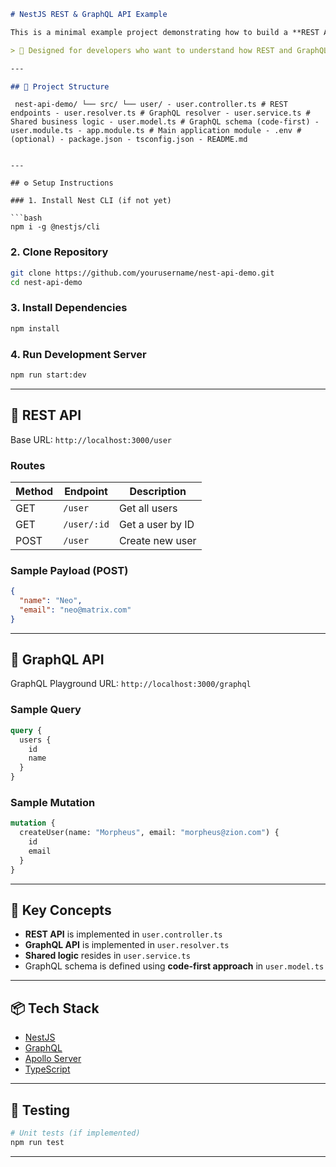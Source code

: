 ```md
# NestJS REST & GraphQL API Example

This is a minimal example project demonstrating how to build a **REST API** and a **GraphQL API** in parallel using **NestJS** framework.

> 🚀 Designed for developers who want to understand how REST and GraphQL coexist and when to use each.

---

## 📁 Project Structure

```

<pre lang="text"><code> nest-api-demo/ └── src/ └── user/ - user.controller.ts # REST endpoints - user.resolver.ts # GraphQL resolver - user.service.ts # Shared business logic - user.model.ts # GraphQL schema (code-first) - user.module.ts - app.module.ts # Main application module - .env # (optional) - package.json - tsconfig.json - README.md </code></pre>

````

---

## ⚙️ Setup Instructions

### 1. Install Nest CLI (if not yet)

```bash
npm i -g @nestjs/cli
````

### 2. Clone Repository

```bash
git clone https://github.com/yourusername/nest-api-demo.git
cd nest-api-demo
```

### 3. Install Dependencies

```bash
npm install
```

### 4. Run Development Server

```bash
npm run start:dev
```

---

## 🔵 REST API

Base URL: `http://localhost:3000/user`

### Routes

| Method | Endpoint    | Description      |
| ------ | ----------- | ---------------- |
| GET    | `/user`     | Get all users    |
| GET    | `/user/:id` | Get a user by ID |
| POST   | `/user`     | Create new user  |

### Sample Payload (POST)

```json
{
  "name": "Neo",
  "email": "neo@matrix.com"
}
```

---

## 🔴 GraphQL API

GraphQL Playground URL: `http://localhost:3000/graphql`

### Sample Query

```graphql
query {
  users {
    id
    name
  }
}
```

### Sample Mutation

```graphql
mutation {
  createUser(name: "Morpheus", email: "morpheus@zion.com") {
    id
    email
  }
}
```

---

## 🧠 Key Concepts

* **REST API** is implemented in `user.controller.ts`
* **GraphQL API** is implemented in `user.resolver.ts`
* **Shared logic** resides in `user.service.ts`
* GraphQL schema is defined using **code-first approach** in `user.model.ts`

---

## 📦 Tech Stack

* [NestJS](https://nestjs.com/)
* [GraphQL](https://graphql.org/)
* [Apollo Server](https://www.apollographql.com/docs/apollo-server/)
* [TypeScript](https://www.typescriptlang.org/)

---

## 🧪 Testing

```bash
# Unit tests (if implemented)
npm run test
```

---
